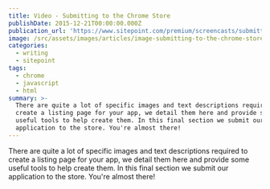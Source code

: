```yaml
---
title: Video - Submitting to the Chrome Store
publishDate: 2015-12-21T00:00:00.000Z
publication_url: 'https://www.sitepoint.com/premium/screencasts/submitting-to-the-chrome-store'
image: /src/assets/images/articles/image-submitting-to-the-chrome-store.jpg
categories:
  - writing
  - sitepoint
tags:
  - chrome
  - javascript
  - html
summary: >-
  There are quite a lot of specific images and text descriptions required to
  create a listing page for your app, we detail them here and provide some
  useful tools to help create them. In this final section we submit our
  application to the store. You're almost there!
---
```


There are quite a lot of specific images and text descriptions required to create a listing page for your app, we detail them here and provide some useful tools to help create them. In this final section we submit our application to the store. You're almost there!
